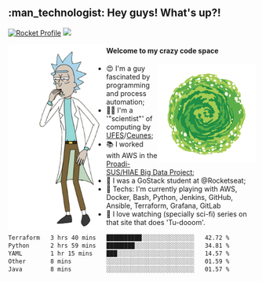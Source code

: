 
<h2> :man_technologist: Hey guys! What's up?!</h2>
                                                                         
[![Rocket Profile](https://img.shields.io/static/v1?label=Rocketseat&message=Profile&colorA=purple&color=black&logo=Rocket&logoColor=white)](https://app.rocketseat.com.br/me/elyabe)
<a href="https://www.linkedin.com/in/elyabe/"><img src="https://img.shields.io/badge/LinkedIn-informational?logo=linkedin"/></a>

<img align='left' src="https://raw.githubusercontent.com/Elyabe/Elyabe/master/images/rick-dancing.gif" width='200'>

                       
#### Welcome to my crazy code space 
<img align='right' src="https://raw.githubusercontent.com/Elyabe/elyabe/master/images/portal-3.gif" width='200'>

- :heart_eyes: I'm a guy fascinated by programming and process automation; 
- :office_worker: I'm a '"scientist"' of computing by [UFES](http://ufes.br)/[Ceunes](http://ceunes.ufes.br);
- :books: I worked with AWS in the [Proadi-SUS/HIAE Big Data Project](https://hospitais.proadi-sus.org.br/projetos/24/big-data);
- :rocket: I was a GoStack student at @Rocketseat;
- :green_heart: Techs: I'm currently playing with AWS, Docker, Bash, Python, Jenkins, GitHub, Ansible, Terraform, Grafana, GitLab
- :movie_camera: I love watching (specially sci-fi) series on that site that does 'Tu-dooom'.

<!--START_SECTION:waka-->
```text
Terraform   3 hrs 40 mins   ██████████░░░░░░░░░░░░░░░   42.72 % 
Python      2 hrs 59 mins   ████████░░░░░░░░░░░░░░░░░   34.81 % 
YAML        1 hr 15 mins    ███░░░░░░░░░░░░░░░░░░░░░░   14.57 % 
Other       8 mins          ░░░░░░░░░░░░░░░░░░░░░░░░░   01.59 % 
Java        8 mins          ░░░░░░░░░░░░░░░░░░░░░░░░░   01.57 %
```
<!--END_SECTION:waka-->
